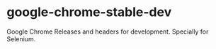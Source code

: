 # google-chrome-stable-dev
Google Chrome Releases and headers for development. Specially for Selenium.
